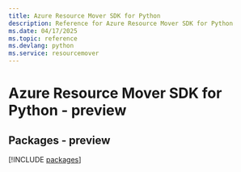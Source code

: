 ```yaml
---
title: Azure Resource Mover SDK for Python
description: Reference for Azure Resource Mover SDK for Python
ms.date: 04/17/2025
ms.topic: reference
ms.devlang: python
ms.service: resourcemover
---
```

# Azure Resource Mover SDK for Python - preview
## Packages - preview
[!INCLUDE [packages](resource-mover-index.md)]